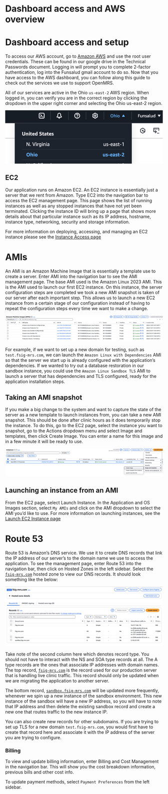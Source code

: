 # Dashboard access and AWS overview

# Dashboard access and setup

To access our AWS account, go to [Amazon AWS](https://us-east-2.signin.aws.amazon.com/) and use the root user credentials. These can be found in our google drive in the Technical Passwords document. Logging in will prompt you to complete 2-factor authentication, log into the Funsalud gmail account to do so. Now that you have access to the AWS dashboard, you can follow along this guide to check out the services we use to support OpenMRS. 

All of our services are active in the Ohio `us-east-2` AWS region. When logged in, you can verify you are in the correct region by clicking the dropdown in the upper right corner and selecting the Ohio us-east-2 region.

![Screenshot 2024-12-12 at 1.22.00 PM.png](Dashboard%20access%20and%20AWS%20overview%2015a937b90447805b856eddb26f6eb9e8/Screenshot_2024-12-12_at_1.22.00_PM.png)

## EC2

Our application runs on Amazon EC2. An EC2 instance is essentially just a server that we rent from Amazon. Type EC2 into the navigation bar to access the EC2 management page. This page shows the list of running instances as well as any stopped instances that have not yet been terminated. Clicking the instance ID will bring up a page that shows more details about that particular instance such as its IP address, hostname, instance type, networking, security and storage information.

For more information on deploying, accessing, and managing an EC2 instance please see the [Instance Access page](EC2%20instance%20access%20and%20file%20retrieval%2015a937b904478007b12ce66c4686cc57.md) 

# AMIs

An AMI is an Amazon Machine Image that is essentially a template use to create a server. Enter AMI into the navigation bar to see the AMI management page. The base AMI used is the Amazon Linux 2023 AMI. This is the AMI used to launch our first EC2 instance. On this instance, the server configuration steps are completed we took a new AMI snapshot is taken of our server after each important step. This allows us to launch a new EC2 instance from a certain stage of our configuration instead of having to repeat the configuration steps every time we want to make a change. 

![Screenshot 2024-12-12 at 12.28.12 PM.png](Dashboard%20access%20and%20AWS%20overview%2015a937b90447805b856eddb26f6eb9e8/Screenshot_2024-12-12_at_12.28.12_PM.png)

For example, if we want to set up a new domain for testing, such as `test.fsig-mrs.com`, we can launch the `Amazon Linux with Dependencies` AMI so that the server we start up is already configured with the application’s dependencies. If we wanted to try out a database restoration in our sandbox instance, you could use the `Amazon Linux Sandbox TLS` AMI to launch a server that has dependencies and TLS configured, ready for the application installation steps. 

## Taking an AMI snapshot

If you make a big change to the system and want to capture the state of the server as a new template to launch instances from, you can take a new AMI snapshot. This should be done after clinic hours as it does temporarily stop the instance. To do this, go to the EC2 page, select the instance you want to snapshot, go to the Actions dropdown menu and select Image and templates, then click Create Image. You can enter a name for this image and in a few minute it will be ready to use. 

![Screenshot 2024-12-12 at 12.35.10 PM.png](Dashboard%20access%20and%20AWS%20overview%2015a937b90447805b856eddb26f6eb9e8/Screenshot_2024-12-12_at_12.35.10_PM.png)

## Launching an instance from an AMI

From the EC2 page, select Launch Instance. In the Application and OS Images section, select `My AMIs` and click on the AMI dropdown to select the AMI you’d like to use. For more information on launching instances, see the [Launch EC2 Instance page](Launch%20EC2%20instance%20161937b9044780f28f56e79f5997f105.md)

# Route 53

Route 53 is Amazon’s DNS service. We use it to create DNS records that link the IP address of our server’s to the domain name we use to access the application. To see the management page, enter Route 53 into the navigation bar, then click on Hosted Zones in the left sidebar. Select the [`fsig-mrs.com`](http://fsig-mrs.com) hosted zone to view our DNS records. It should look something like the below:

![Screenshot 2024-12-12 at 12.41.25 PM.png](Dashboard%20access%20and%20AWS%20overview%2015a937b90447805b856eddb26f6eb9e8/Screenshot_2024-12-12_at_12.41.25_PM.png)

Take note of the second column here which denotes record type. You should not have to interact with the NS and SOA type records at all. The A type records are the ones that associate IP addresses with domain names. The top record, [`fsig-mrs.com`](http://fsig-mrs.com) is the record used for our production server that is handling live clinic traffic. This record should only be updated when we are migrating the application to another server. 

The bottom record, [`sandbox.fsig-mrs.com`](http://sandbox.fsig-mrs.com) will be updated more frequently, whenever we spin up a new instance of the sandbox environment. This new instance of the sandbox will have a new IP address, so you will have to note that IP address and then delete the existing sandbox record and create a new one that routes traffic to the new instance IP. 

You can also create new records for other subdomains. If you are trying to set up TLS for a new domain `test.fsig-mrs.com`, you would first have to create that record here and associate it with the IP address of the server you are trying to configure. 

### Billing

To view and update billing information, enter Billing and Cost Management in the navigation bar. This will show you the cost breakdown information, previous bills and other cost info. 

To update payment methods, select `Payment Preferences` from the left sidebar.